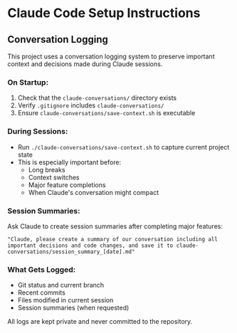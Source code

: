 # Claude Code Setup Instructions

## Conversation Logging

This project uses a conversation logging system to preserve important context and decisions made during Claude sessions.

### On Startup:
1. Check that the `claude-conversations/` directory exists
2. Verify `.gitignore` includes `claude-conversations/`
3. Ensure `claude-conversations/save-context.sh` is executable

### During Sessions:
- Run `./claude-conversations/save-context.sh` to capture current project state
- This is especially important before:
  - Long breaks
  - Context switches
  - Major feature completions
  - When Claude's conversation might compact

### Session Summaries:
Ask Claude to create session summaries after completing major features:
```
"Claude, please create a summary of our conversation including all important decisions and code changes, and save it to claude-conversations/session_summary_[date].md"
```

### What Gets Logged:
- Git status and current branch
- Recent commits
- Files modified in current session
- Session summaries (when requested)

All logs are kept private and never committed to the repository.